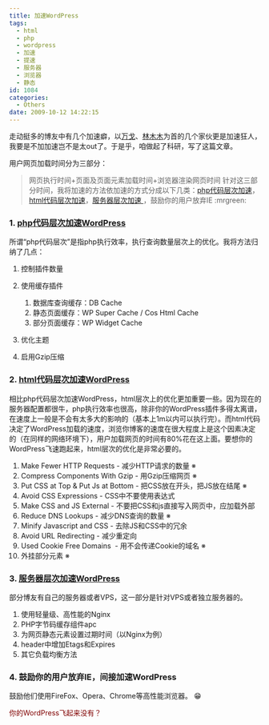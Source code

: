 ```yaml
---
title: 加速WordPress
tags:
  - html
  - php
  - wordpress
  - 加速
  - 提速
  - 服务器
  - 浏览器
  - 静态
id: 1084
categories:
  - Others
date: 2009-10-12 14:22:15
---
```


走动挺多的博友中有几个加速癖，以[万戈](http://www.life-studio.cn/)、[林木木](http://immmmm.com/)为首的几个家伙更是加速狂人，我要是不加加速岂不是太out了。于是乎，咱做起了科研，写了这篇文章。

用户网页加载时间分为三部分：
> 网页执行时间+页面及页面元素加载时间+浏览器渲染网页时间
针对这三部分时间，我将加速的方法依加速的方式分成以下几类：[php代码层次加速](http://kangzj.net/to-accelerate-wordpress-on-php-level/)，[html代码层次加速](http://kangzj.net/to-accelerate-wordpress-on-html-level/)，[服务器层次加速 ](http://kangzj.net/to-accelerate-wordpress-on-server-level/)，鼓励你的用户放弃IE :mrgreen:

<!--more-->

### 1\. [php代码层次加速WordPress](http://kangzj.net/to-accelerate-wordpress-on-php-level)

所谓“php代码层次”是指php执行效率，执行查询数量层次上的优化。我将方法归纳了几点：

1.  控制插件数量
2.  使用缓存插件

    1.  数据库查询缓存：DB Cache
    2.  静态页面缓存：WP Super Cache / Cos Html Cache
    3.  部分页面缓存：WP Widget Cache

3.  优化主题
4.  启用Gzip压缩

### 2\. [html代码层次加速WordPress](http://kangzj.net/to-accelerate-wordpress-on-html-level/)

相比php代码层次加速WordPress，html层次上的优化更加重要一些。因为现在的服务器配置都很牛，php执行效率也很高，除非你的WordPress插件多得太离谱，在速度上一般是不会有太多大的影响的（基本上1m以内可以执行完）。而html代码决定了WordPress加载的速度，浏览你博客的速度在很大程度上是这个因素决定的（在同样的网络环境下），用户加载网页的时间有80%花在这上面。要想你的WordPress飞速跑起来，html层次的优化是非常必要的。

1.  Make Fewer HTTP Requests - 减少HTTP请求的数量 ※
2.  Compress Components With Gzip - 用Gzip压缩网页 ※
3.  Put CSS at Top &amp; Put Js at Bottom - 把CSS放在开头，把JS放在结尾 ※
4.  Avoid CSS Expressions - CSS中不要使用表达式
5.  Make CSS and JS External - 不要把CSS和js直接写入网页中，应加载外部
6.  Reduce DNS Lookups - 减少DNS查询的数量 ※
7.  Minify Javascript and CSS - 去除JS和CSS中的冗余
8.  Avoid URL Redirecting - 减少重定向
9.  Used Cookie Free Domains  - 用不会传递Cookie的域名 ※
10.  外挂部分元素 ※

### 3\. [服务器层次加速WordPress](http://kangzj.net/to-accelerate-wordpress-on-server-level/)

部分博友有自己的服务器或者VPS，这一部分是针对VPS或者独立服务器的。

1.  使用轻量级、高性能的Nginx
2.  PHP字节码缓存组件apc
3.  为网页静态元素设置过期时间（以Nginx为例）
4.  header中增加Etags和Expires
5.  其它负载均衡方法

### 4\. 鼓励你的用户放弃IE，间接加速WordPress

鼓励他们使用FireFox、Opera、Chrome等高性能浏览器。 :grin:

<span style="color: #800000;">你的WordPress飞起来没有？</span>